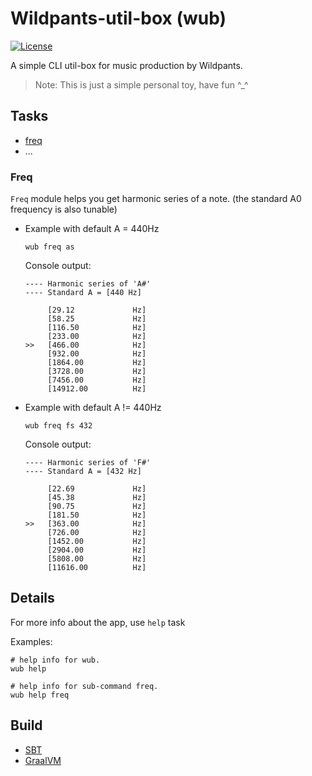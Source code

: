 # Wildpants-util-box (wub)

[![License](https://img.shields.io/badge/license-Apache%202.0-blue?style=flat-square)](LICENSE)

A simple CLI util-box for music production by Wildpants.

> Note: This is just a simple personal toy, have fun ^_^

## Tasks

* [freq](#freq)
* ...

### Freq

`Freq` module helps you get harmonic series of a note.
(the standard A0 frequency is also tunable)

* Example with default A = 440Hz

  ```shell
  wub freq as
  ```

  Console output:

  ```text
  ---- Harmonic series of 'A#'
  ---- Standard A = [440 Hz]

       [29.12             Hz]
       [58.25             Hz]
       [116.50            Hz]
       [233.00            Hz]
  >>   [466.00            Hz]
       [932.00            Hz]
       [1864.00           Hz]
       [3728.00           Hz]
       [7456.00           Hz]
       [14912.00          Hz]
  ```

* Example with default A != 440Hz

  ```shell
  wub freq fs 432
  ```

  Console output:
  
  ```text
  ---- Harmonic series of 'F#'
  ---- Standard A = [432 Hz]

       [22.69             Hz]
       [45.38             Hz]
       [90.75             Hz]
       [181.50            Hz]
  >>   [363.00            Hz]
       [726.00            Hz]
       [1452.00           Hz]
       [2904.00           Hz]
       [5808.00           Hz]
       [11616.00          Hz]
  ```

## Details

For more info about the app, use `help` task

Examples:

```shell
# help info for wub.
wub help
```

```shell
# help info for sub-command freq.
wub help freq
```

## Build

* [SBT](https://www.scala-sbt.org/)
* [GraalVM](https://www.graalvm.org/)
